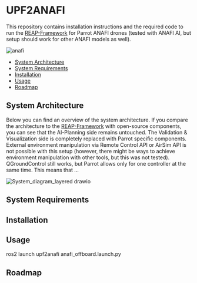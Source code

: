 # UPF2ANAFI
This repository contains installation instructions and the required code to run the [REAP-Framework](https://github.com/UniBwM-IFS-AILab/REAP) for Parrot ANAFI drones (tested with ANAFI AI, but setup should work for other ANAFI models as well).

![anafi](https://github.com/UniBwM-IFS-AILab/UPF2ANAFI/assets/92592126/2d215490-cee6-4adc-a424-6f5316cdd93e)


* [System Architecture](#system-architecture)
* [System Requirements](#system-requirements)
* [Installation](#installation)
* [Usage](#usage)
* [Roadmap](#roadmap)

## System Architecture
Below you can find an overview of the system architecture. If you compare the architecture to the [REAP-Framework](https://github.com/UniBwM-IFS-AILab/REAP) with open-source components, you can see that the AI-Planning side remains untouched. The Validation & Visualization side is completely replaced with Parrot specific components. External environment manipulation via Remote Control API or AirSim API is not possible with this setup (however, there might be ways to achieve environment manipulation with other tools, but this was not tested). QGroundControl still works, but Parrot allows only for one controller at the same time. This means that ...

![System_diagram_layered drawio](https://github.com/UniBwM-IFS-AILab/UPF2ANAFI/assets/92592126/8353f818-a099-4580-8d25-95759a1f1d8b)

## System Requirements
## Installation
## Usage

ros2 launch upf2anafi anafi_offboard.launch.py

## Roadmap
